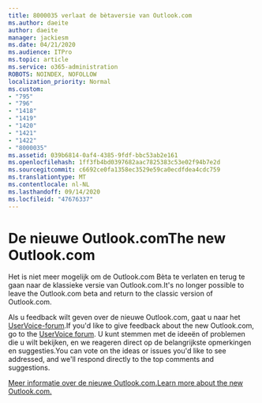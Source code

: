 ```yaml
---
title: 8000035 verlaat de bètaversie van Outlook.com
ms.author: daeite
author: daeite
manager: jackiesm
ms.date: 04/21/2020
ms.audience: ITPro
ms.topic: article
ms.service: o365-administration
ROBOTS: NOINDEX, NOFOLLOW
localization_priority: Normal
ms.custom:
- "795"
- "796"
- "1418"
- "1419"
- "1420"
- "1421"
- "1422"
- "8000035"
ms.assetid: 039b6814-0af4-4385-9fdf-bbc53ab2e161
ms.openlocfilehash: 1ff3fb4bd0397682aac7825383c53e02f94b7e2d
ms.sourcegitcommit: c6692ce0fa1358ec3529e59ca0ecdfdea4cdc759
ms.translationtype: MT
ms.contentlocale: nl-NL
ms.lasthandoff: 09/14/2020
ms.locfileid: "47676337"
---
```

# <a name="the-new-outlookcom"></a><span data-ttu-id="ec1f0-102">De nieuwe Outlook.com</span><span class="sxs-lookup"><span data-stu-id="ec1f0-102">The new Outlook.com</span></span>

<span data-ttu-id="ec1f0-103">Het is niet meer mogelijk om de Outlook.com Bèta te verlaten en terug te gaan naar de klassieke versie van Outlook.com.</span><span class="sxs-lookup"><span data-stu-id="ec1f0-103">It's no longer possible to leave the Outlook.com beta and return to the classic version of Outlook.com.</span></span>
  
<span data-ttu-id="ec1f0-104">Als u feedback wilt geven over de nieuwe Outlook.com, gaat u naar het [UserVoice-forum](https://go.microsoft.com/fwlink/p/?linkid=851599).</span><span class="sxs-lookup"><span data-stu-id="ec1f0-104">If you'd like to give feedback about the new Outlook.com, go to the [UserVoice forum](https://go.microsoft.com/fwlink/p/?linkid=851599).</span></span> <span data-ttu-id="ec1f0-105">U kunt stemmen met de ideeën of problemen die u wilt bekijken, en we reageren direct op de belangrijkste opmerkingen en suggesties.</span><span class="sxs-lookup"><span data-stu-id="ec1f0-105">You can vote on the ideas or issues you'd like to see addressed, and we'll respond directly to the top comments and suggestions.</span></span>
  
[<span data-ttu-id="ec1f0-106">Meer informatie over de nieuwe Outlook.com.</span><span class="sxs-lookup"><span data-stu-id="ec1f0-106">Learn more about the new Outlook.com.</span></span>](https://go.microsoft.com/fwlink/p/?linkid=874356)
  